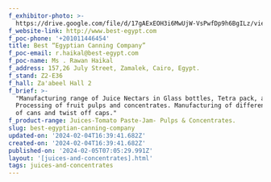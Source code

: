 ```yaml
---
f_exhibitor-photo: >-
  https://drive.google.com/file/d/17gAExEOH3i6MwUjW-VsPwfDp9h6BgILz/view?usp=drive_link
f_website-link: http://www.best-egypt.com
f_poc-phone: '+201011446454'
title: Best “Egyptian Canning Company”
f_poc-email: r.haikal@best-egypt.com
f_poc-name: Ms . Rawan Haikal
f_address: 157,26 July Street, Zamalek, Cairo, Egypt.
f_stand: Z2-E36
f_hall: Za'abeel Hall 2
f_brief: >-
  "Manufacturing range of Juice Nectars in Glass bottles, Tetra pack, and Cans.
  Processing of fruit pulps and concentrates. Manufacturing of different sizes
  of cans and twist off caps."
f_product-range: Juices-Tomato Paste-Jam- Pulps & Concentrates.
slug: best-egyptian-canning-company
updated-on: '2024-02-04T16:39:41.682Z'
created-on: '2024-02-04T16:39:41.682Z'
published-on: '2024-02-05T07:05:29.991Z'
layout: '[juices-and-concentrates].html'
tags: juices-and-concentrates
---
```



